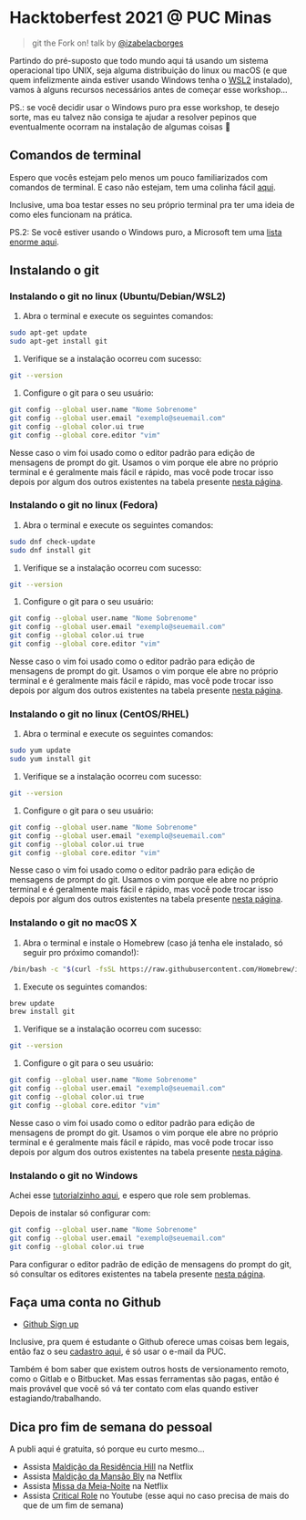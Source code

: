 # Hacktoberfest 2021 @ PUC Minas

> git the Fork on! talk by [@izabelacborges](https://github.com/izabelacborges)

Partindo do pré-suposto que todo mundo aqui tá usando um sistema operacional tipo UNIX, seja alguma distribuição do linux ou macOS (e que quem infelizmente ainda estiver usando Windows tenha o [WSL2](https://ubunlog.com/pt/wsl-como-instalar-y-usar-el-susbistema-ubuntu-en-windows-10/) instalado), vamos à alguns recursos necessários antes de começar esse workshop...

PS.: se você decidir usar o Windows puro pra esse workshop, te desejo sorte, mas eu talvez não consiga te ajudar a resolver pepinos que eventualmente ocorram na instalação de algumas coisas 🤷

## Comandos de terminal

Espero que vocês estejam pelo menos um pouco familiarizados com comandos de terminal. E caso não estejam, tem uma colinha fácil [aqui](https://www.hostinger.com.br/tutoriais/comandos-linux).

Inclusive, uma boa testar esses no seu próprio terminal pra ter uma ideia de como eles funcionam na prática.

PS.2: Se você estiver usando o Windows puro, a Microsoft tem uma [lista enorme aqui](https://docs.microsoft.com/pt-br/windows-server/administration/windows-commands/windows-commands).

## Instalando o git

### Instalando o git no linux (Ubuntu/Debian/WSL2)

1. Abra o terminal e execute os seguintes comandos:

```bash
sudo apt-get update
sudo apt-get install git
```

1. Verifique se a instalação ocorreu com sucesso:

```bash
git --version
```

1. Configure o git para o seu usuário:

```bash
git config --global user.name "Nome Sobrenome"
git config --global user.email "exemplo@seuemail.com"
git config --global color.ui true
git config --global core.editor "vim"
```

Nesse caso o vim foi usado como o editor padrão para edição de mensagens de prompt do git. Usamos o vim porque ele abre no próprio terminal e é geralmente mais fácil e rápido, mas você pode trocar isso depois por algum dos outros existentes na tabela presente [nesta página](https://www.atlassian.com/br/git/tutorials/setting-up-a-repository/git-config).

### Instalando o git no linux (Fedora)

1. Abra o terminal e execute os seguintes comandos:

```bash
sudo dnf check-update
sudo dnf install git
```

1. Verifique se a instalação ocorreu com sucesso:

```bash
git --version
```

1. Configure o git para o seu usuário:

```bash
git config --global user.name "Nome Sobrenome"
git config --global user.email "exemplo@seuemail.com"
git config --global color.ui true
git config --global core.editor "vim"
```

Nesse caso o vim foi usado como o editor padrão para edição de mensagens de prompt do git. Usamos o vim porque ele abre no próprio terminal e é geralmente mais fácil e rápido, mas você pode trocar isso depois por algum dos outros existentes na tabela presente [nesta página](https://www.atlassian.com/br/git/tutorials/setting-up-a-repository/git-config).

### Instalando o git no linux (CentOS/RHEL)

1. Abra o terminal e execute os seguintes comandos:

```bash
sudo yum update
sudo yum install git
```

1. Verifique se a instalação ocorreu com sucesso:

```bash
git --version
```

1. Configure o git para o seu usuário:

```bash
git config --global user.name "Nome Sobrenome"
git config --global user.email "exemplo@seuemail.com"
git config --global color.ui true
git config --global core.editor "vim"
```

Nesse caso o vim foi usado como o editor padrão para edição de mensagens de prompt do git. Usamos o vim porque ele abre no próprio terminal e é geralmente mais fácil e rápido, mas você pode trocar isso depois por algum dos outros existentes na tabela presente [nesta página](https://www.atlassian.com/br/git/tutorials/setting-up-a-repository/git-config).

### Instalando o git no macOS X

1. Abra o terminal e instale o Homebrew (caso já tenha ele instalado, só seguir pro próximo comando!):

```bash
/bin/bash -c "$(curl -fsSL https://raw.githubusercontent.com/Homebrew/install/HEAD/install.sh)"
```

1. Execute os seguintes comandos:

```bash
brew update
brew install git
```

1. Verifique se a instalação ocorreu com sucesso:

```bash
git --version
```

1. Configure o git para o seu usuário:

```bash
git config --global user.name "Nome Sobrenome"
git config --global user.email "exemplo@seuemail.com"
git config --global color.ui true
git config --global core.editor "vim"
```

Nesse caso o vim foi usado como o editor padrão para edição de mensagens de prompt do git. Usamos o vim porque ele abre no próprio terminal e é geralmente mais fácil e rápido, mas você pode trocar isso depois por algum dos outros existentes na tabela presente [nesta página](https://www.atlassian.com/br/git/tutorials/setting-up-a-repository/git-config).

### Instalando o git no Windows

Achei esse [tutorialzinho aqui](https://dicasdeprogramacao.com.br/como-instalar-o-git-no-windows/), e espero que role sem problemas.

Depois de instalar só configurar com:
```bash
git config --global user.name "Nome Sobrenome"
git config --global user.email "exemplo@seuemail.com"
git config --global color.ui true
```

Para configurar o editor padrão de edição de mensagens do prompt do git, só consultar os editores existentes na tabela presente [nesta página](https://www.atlassian.com/br/git/tutorials/setting-up-a-repository/git-config).

## Faça uma conta no Github

- [Github Sign up](https://github.com/signup)

Inclusive, pra quem é estudante o Github oferece umas coisas bem legais, então faz o seu [cadastro aqui](https://education.github.com/pack), é só usar o e-mail da PUC.

Também é bom saber que existem outros hosts de versionamento remoto, como o Gitlab e o Bitbucket. Mas essas ferramentas são pagas, então é mais provável que você só vá ter contato com elas quando estiver estagiando/trabalhando.

## Dica pro fim de semana do pessoal

A publi aqui é gratuita, só porque eu curto mesmo...

- Assista [Maldição da Residência Hill](https://www.netflix.com/br/title/80189221) na Netflix
- Assista [Maldição da Mansão Bly](https://www.netflix.com/br/title/81237854) na Netflix
- Assista [Missa da Meia-Noite](https://www.netflix.com/br/title/81083626) na Netflix
- Assista [Critical Role](https://www.youtube.com/playlist?list=PL1tiwbzkOjQxD0jjAE7PsWoaCrs0EkBH2) no Youtube (esse aqui no caso precisa de mais do que de um fim de semana)
